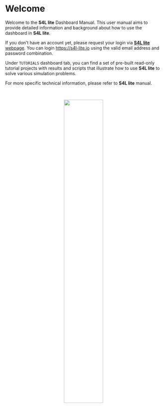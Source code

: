 # Welcome

Welcome to the **S4L lite** Dashboard Manual. This user manual aims to provide detailed information and background about how to use the dashboard in **S4L lite**.

If you don't have an account yet, please request your login via [**S4L lite** webpage](https://zmt.swiss/support/support/s4l-light-download/). You can login https://s4l-lite.io using the valid email address and password combination. 

Under ```TUTORIALS``` dashboard tab, you can find a set of pre-built read-only tutorial projects with results and scripts that illustrate how to use **S4L lite** to solve various simulation problems. 

For more specific technical information, please refer to **S4L lite** manual.

<br>
<p align="center">
  <img src="https://raw.githubusercontent.com/ZurichMedTech/s4l-assets/main/app/lite/logo/s4llite-white.png" width="50%" />
</p>
